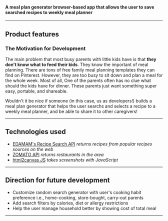 
#### **A meal plan generator browser-based app** that allows the user to save searched recipes to weekly meal planner

---
## Product features

### The Motivation for Development
The main problem that most busy parents with little kids have is that **they don't know what to feed their kids**. They know the important of meal planning. There are tons of free family meal planning templates they can find on Pinterest. However, they are too busy to sit down and plan a meal for the whole week. Most of all, One of the parents often has no clue what should the kids have for dinner. These parents just want something super easy, portable, and shareable. 

Wouldn't it be nice if someone (in this case, us as developers!) builds a meal plan generator that helps the user searchs and selects a recipe to a weekly meal planner, and be able to share it to other caregivers! 

---
## Technologies used
* [EDAMAM's Recipe Search API](https://developer.edamam.com/edamam-recipe-api) _returns recipes from popular recipes sources on the web_
* [ZOMATO API](https://developers.zomato.com/api) _returns restaurants in the area_
* [html2canvas JS](https://html2canvas.hertzen.com/) _takes screenshots with JavaScript_

---
## Direction for future development
* Customize random search generator with user's cooking habit preference i.e., home-cooking, store-bought, carry-out parents
* Add search filters by calories, diet or allergy restrictions
* Help the user manage household better by showing cost of total meal 
---
 